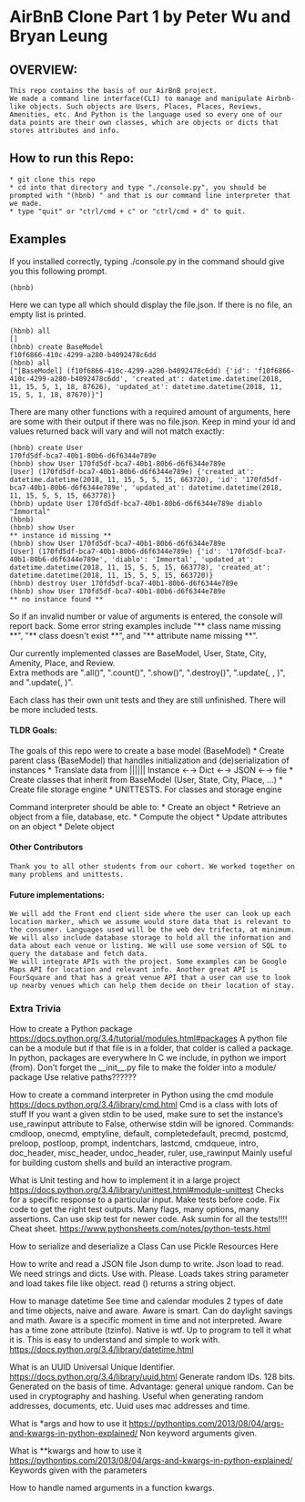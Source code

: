 # AirBnB Clone Part 1 by Peter Wu and Bryan Leung

## OVERVIEW:
    This repo contains the basis of our AirBnB project.
    We made a command line interface(CLI) to manage and manipulate Airbnb-like objects. Such objects are Users, Places, Places, Reviews, Amenities, etc. And Python is the language used so every one of our data points are their own classes, which are objects or dicts that stores attributes and info.

## How to run this Repo:

    * git clone this repo  
    * cd into that directory and type "./console.py", you should be prompted with "(hbnb) " and that is our command line interpreter that we made.
    * type "quit" or "ctrl/cmd + c" or "ctrl/cmd + d" to quit.
    
## Examples
If you installed correctly, typing ./console.py in the command should give you this following prompt.
    
    (hbnb)

Here we can type all which should display the file.json. If there is no file, an empty list is printed.

    (hbnb) all
    []
    (hbnb) create BaseModel
    f10f6866-410c-4299-a280-b4092478c6dd
    (hbnb) all
    ["[BaseModel] (f10f6866-410c-4299-a280-b4092478c6dd) {'id': 'f10f6866-410c-4299-a280-b4092478c6dd', 'created_at': datetime.datetime(2018, 11, 15, 5, 1, 18, 87626), 'updated_at': datetime.datetime(2018, 11, 15, 5, 1, 18, 87670)}"]


There are many other functions with a required amount of arguments, here are some with their output if there was no file.json. Keep in mind your id and values returned back will vary and will not match exactly:
    
    (hbnb) create User
    170fd5df-bca7-40b1-80b6-d6f6344e789e
    (hbnb) show User 170fd5df-bca7-40b1-80b6-d6f6344e789e
    [User] (170fd5df-bca7-40b1-80b6-d6f6344e789e) {'created_at': datetime.datetime(2018, 11, 15, 5, 5, 15, 663720), 'id': '170fd5df-bca7-40b1-80b6-d6f6344e789e', 'updated_at': datetime.datetime(2018, 11, 15, 5, 5, 15, 663778)}
    (hbnb) update User 170fd5df-bca7-40b1-80b6-d6f6344e789e diablo "Immortal"
    (hbnb) 
    (hbnb) show User
    ** instance id missing **
    (hbnb) show User 170fd5df-bca7-40b1-80b6-d6f6344e789e
    [User] (170fd5df-bca7-40b1-80b6-d6f6344e789e) {'id': '170fd5df-bca7-40b1-80b6-d6f6344e789e', 'diablo': 'Immortal', 'updated_at': datetime.datetime(2018, 11, 15, 5, 5, 15, 663778), 'created_at': datetime.datetime(2018, 11, 15, 5, 5, 15, 663720)}
    (hbnb) destroy User 170fd5df-bca7-40b1-80b6-d6f6344e789e
    (hbnb) show User 170fd5df-bca7-40b1-80b6-d6f6344e789e
    ** no instance found **
    
So if an invalid number or value of arguments is entered, the console will report back. Some error string examples include "** class name missing \*\*", "\*\* class doesn't exist \*\*", and "\*\* attribute name missing \*\*".
    
Our currently implemented classes are BaseModel, User, State, City, Amenity, Place, and Review.  
Extra methods are "<class name>.all()", "<class name>.count()", "<class name>.show(<id>)", "<class name>.destroy(<id>)", "<class name>.update(<id>, <attribute name>, <attribute value>)", and "<class name>.update(<id>, <dictionary representation>)".
    
Each class has their own unit tests and they are still unfinished. There will be more included tests.  


#### TLDR Goals:  
The goals of this repo were to create a base model (BaseModel)
    * Create parent class (BaseModel) that handles initialization and (de)serialization of instances
    * Translate data from |||||| Instance ←→ Dict ←→ JSON ←→ file
    * Create classes that inherit from BaseModel (User, State, City, Place, …)
    * Create file storage engine
    * UNITTESTS. For classes and storage engine


Command interpreter should be able to:
    * Create an object
    * Retrieve an object from a file, database, etc.
    * Compute the object
    * Update attributes on an object
    * Delete object


#### Other Contributors
    Thank you to all other students from our cohort. We worked together on many problems and unittests. 

#### Future implementations:
    We will add the Front end client side where the user can look up each location marker, which we assume would store data that is relevant to the consumer. Languages used will be the web dev trifecta, at minimum.
    We will also include database storage to hold all the information and data about each venue or listing. We will use some version of SQL to query the database and fetch data.
    We will integrate APIs with the project. Some examples can be Google Maps API for location and relevant info. Another great API is FourSquare and that has a great venue API that a user can use to look up nearby venues which can help them decide on their location of stay.



### Extra Trivia
How to create a Python package
https://docs.python.org/3.4/tutorial/modules.html#packages
A python file can be a module but if that file is in a folder, that colder is called a package. In python, packages are everywhere
In C we include, in python we import (from). 
Don’t forget the \_\_init\_\_.py file to make the folder into a module/ package
Use relative paths?????? 

How to create a command interpreter in Python using the cmd module
https://docs.python.org/3.4/library/cmd.html
Cmd is a class with lots of stuff
If you want a given stdin to be used, make sure to set the instance’s use\_rawinput attribute to False, otherwise stdin will be ignored.
Commands: cmdloop, onecmd, emptyline, default, completedefault, precmd, postcmd, preloop, postloop, prompt, indentchars, lastcmd, cmdqueue, intro, doc\_header, misc\_header, undoc\_header, ruler, use\_rawinput
Mainly useful for building custom shells and build an interactive program. 

What is Unit testing and how to implement it in a large project
https://docs.python.org/3.4/library/unittest.html#module-unittest
Checks for a specific response to a particular input.
Make tests before code. Fix code to get the right test outputs.
Many flags, many options, many assertions.
Can use skip test for newer code.
 Ask sumin for all the tests!!!!
Cheat sheet. https://www.pythonsheets.com/notes/python-tests.html

How to serialize and deserialize a Class
Can use Pickle
Resources Here

How to write and read a JSON file
Json dump to write. Json load to read. 
We need strings and dicts.
Use with. Please.
Loads takes string parameter and load takes file like object. read () returns a string object.

How to manage datetime
See time and calendar modules
2 types of date and time objects, naive and aware.
Aware is smart. Can do daylight savings and math. Aware is a specific moment in time and not interpreted. Aware has a time zone attribute (tzinfo).
Native is wtf. Up to program to tell it what it is. This is easy to understand and simple to work with.
https://docs.python.org/3.4/library/datetime.html 

What is an UUID
Universal Unique Identifier. https://docs.python.org/3.4/library/uuid.html
Generate random IDs. 128 bits. Generated on the basis of time. Advantage: general unique random. Can be used in cryptography and hashing. Useful when generating random addresses, documents, etc.
Uuid uses mac addresses and time.

What is \*args and how to use it
https://pythontips.com/2013/08/04/args-and-kwargs-in-python-explained/
Non keyword arguments given.

What is \*\*kwargs and how to use it
https://pythontips.com/2013/08/04/args-and-kwargs-in-python-explained/
Keywords given with the parameters

How to handle named arguments in a function
kwargs.

